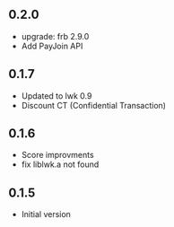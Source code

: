 ## 0.2.0

- upgrade: frb 2.9.0
- Add PayJoin API

## 0.1.7

- Updated to lwk 0.9
- Discount CT (Confidential Transaction)

## 0.1.6

- Score improvments
- fix liblwk.a not found

## 0.1.5

- Initial version
